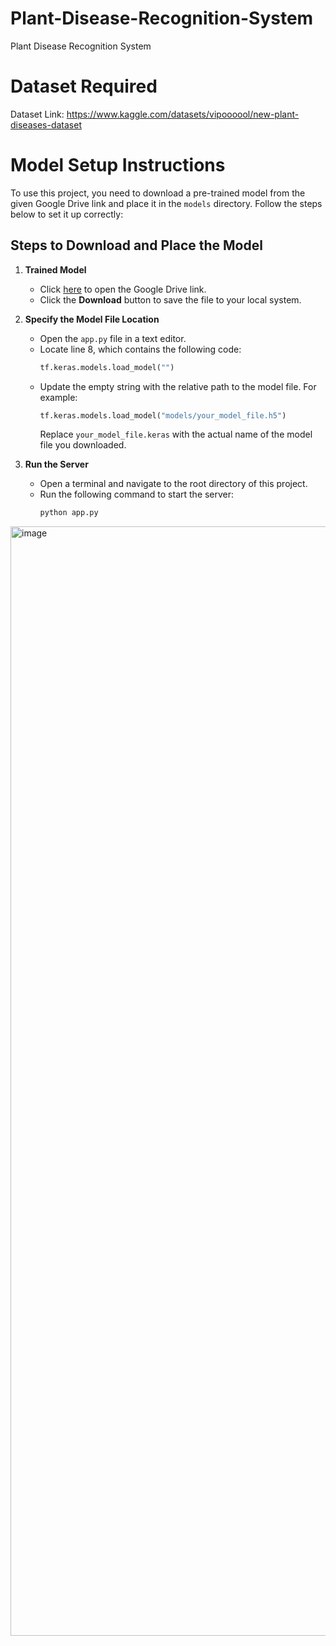 # Plant-Disease-Recognition-System
Plant Disease Recognition System

# Dataset Required
Dataset Link: https://www.kaggle.com/datasets/vipoooool/new-plant-diseases-dataset

# Model Setup Instructions

To use this project, you need to download a pre-trained model from the given Google Drive link and place it in the `models` directory. Follow the steps below to set it up correctly:

## Steps to Download and Place the Model

1. **Trained Model**
   - Click [here](https://drive.google.com/file/d/1D7M0vK2JswSwxAY6AM4GZh3Qh4-LSXbO/view?usp=drive_link) to open the Google Drive link.
   - Click the **Download** button to save the file to your local system.

1. **Specify the Model File Location**
   - Open the `app.py` file in a text editor.
   - Locate line 8, which contains the following code:
     ```python
     tf.keras.models.load_model("")
     ```
   - Update the empty string with the relative path to the model file. For example:
     ```python
     tf.keras.models.load_model("models/your_model_file.h5")
     ```
     Replace `your_model_file.keras` with the actual name of the model file you downloaded.

2. **Run the Server**
   - Open a terminal and navigate to the root directory of this project.
   - Run the following command to start the server:
     ```bash
     python app.py
     ```
<img width="3840" height="1775" alt="image" src="https://github.com/user-attachments/assets/b69b111e-cd17-44ee-bafe-d6a43403bf86" />
